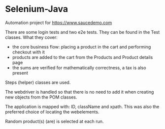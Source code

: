 # Selenium-Java
Automation project for https://www.saucedemo.com

There are some login tests and two e2e tests. They can be found in the Test classes.
What they cover:
- the core business flow: placing a product in the cart and performing checkout with it
- products are added to the cart from the Products and Product details page
- the sums are verified for mathematically correctness, a tax is also present

Steps (helper) classes are used.

The webdriver is handled so that there is no need to add it when creating new objects from the POM classes.

The application is mapped with: ID, className and xpath. This was also the preferred choice of locating the webelements.

Random product(s) (are) is selected at each run.

